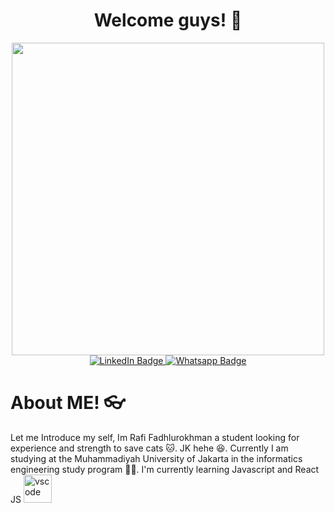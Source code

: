 
<div align="center" display="flex" flex-direction="column">
  <h1>Welcome guys! 🙌</h1>
</div>


<div id="header" align="center">
  <img src="https://media.giphy.com/media/3ogwFGEHrVxusDbDjO/giphy.gif" width="500"/>
</div>

<div id="badges" align="center">
  <a href="www.linkedin.com/in/rafifadhlu">
    <img src="https://img.shields.io/badge/LinkedIn-blue?style=for-the-badge&logo=linkedin&logoColor=white" alt="LinkedIn Badge"/>
  </a>
  <a href="https://wa.me/6281292796386">
    <img src="https://img.shields.io/badge/whatsapp-green?style=for-the-badge&logo=whatsapp&logoColor=white" alt="Whatsapp Badge"/>
  </a>
</div>

<h1>About ME! 👓</h1> 
<div>
Let me Introduce my self, Im Rafi Fadhlurokhman a student looking for experience and strength to save cats 🐱. JK hehe 😆. Currently I am studying at the Muhammadiyah University of Jakarta in the informatics engineering study program 🧑‍🎓. I'm currently learning Javascript and React JS <img src="https://cdn.jsdelivr.net/gh/devicons/devicon/icons/react/react-original.svg" alt="vscode" width="45" height="45"/>
</div>
